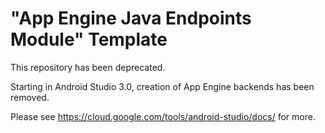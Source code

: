 "App Engine Java Endpoints Module" Template
===========================================

This repository has been deprecated.

Starting in Android Studio 3.0, creation of App Engine backends has been removed.

Please see https://cloud.google.com/tools/android-studio/docs/ for more.
